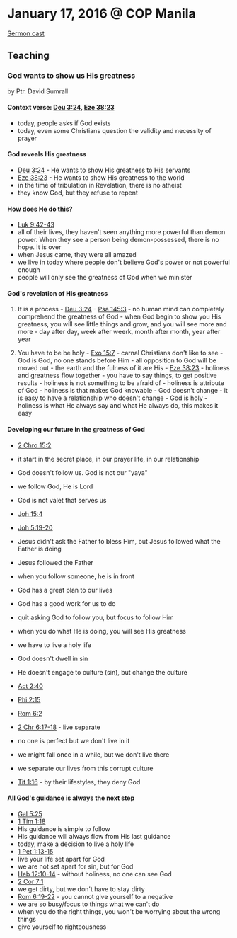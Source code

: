 # January 17, 2016 @ COP Manila

[Sermon cast](http://livestream.com/cathedralofpraise/cathedralofpraiseph/videos/109620045)

## Teaching

### God wants to show us His greatness
by Ptr. David Sumrall

#### Context verse: [Deu 3:24](http://www.biblestudytools.com/deuteronomy/3-24.html), [Eze 38:23](http://www.biblestudytools.com/ezekiel/38-23.html)

- today, people asks if God exists
- today, even some Christians question the validity and necessity of prayer

#### God reveals His greatness
  - [Deu 3:24](http://www.biblestudytools.com/deuteronomy/3-24.html) - He wants to show His greatness to His servants
  - [Eze 38:23](http://www.biblestudytools.com/ezekiel/38-23.html) - He wants to show His greatness to the world
  - in the time of tribulation in Revelation, there is no atheist
  - they know God, but they refuse to repent

#### How does He do this?

  - [Luk 9:42-43](http://www.biblestudytools.com/luke/passage/?q=luke+9:42-43)
  - all of their lives, they haven't seen anything more powerful than demon power. When they see a person being demon-possessed, there is no hope. It is over
  - when Jesus came, they were all amazed
  - we live in today where people don't believe God's power or not powerful enough
  - people will only see the greatness of God when we minister 

#### God's revelation of His greatness 
  
  1. It is a process
    - [Deu 3:24](http://www.biblestudytools.com/deuteronomy/3-24.html)
    - [Psa 145:3](http://www.biblestudytools.com/psalms/145-3.html) - no human mind can completely comprehend the greatness of God
    - when God begin to show you His greatness, you will see little things and grow, and you will see more and more
    - day after day, week after weerk, month after month, year after year
    
  2. You have to be be holy
    - [Exo 15:7](http://www.biblestudytools.com/exodus/15-7.html) - carnal Christians don't like to see
    - God is God, no one stands before Him
    - all opposition to God will be moved out
    - the earth and the fulness of it are His
    - [Eze 38:23](http://www.biblestudytools.com/ezekiel/38-23.html) - holiness and greatness flow together
    - you have to say things, to get positive results
    - holiness is not something to be afraid of
    - holiness is attribute of God
    - holiness is that makes God knowable
    - God doesn't change
    - it is easy to have a relationship who doesn't change
    - God is holy
    - holiness is what He always say and what He always do, this makes it easy
 
#### Developing our future in the greatness of God

- [2 Chro 15:2](http://www.biblestudytools.com/2-chronicles/15-2.html)
- it start in the secret place, in our prayer life, in our relationship
- God doesn't follow us. God is not our "yaya"
- we follow God, He is Lord
- God is not valet that serves us

- [Joh 15:4](http://www.biblestudytools.com/john/15-4.html)
- [Joh 5:19-20](http://www.biblestudytools.com/john/passage/?q=john+5:19-20)
- Jesus didn't ask the Father to bless Him, but Jesus followed what the Father is doing
- Jesus followed the Father
- when you follow someone, he is in front
- God has a great plan to our lives
- God has a good work for us to do 
- quit asking God to follow you, but focus to follow Him
- when you do what He is doing, you will see His greatness
- we have to live a holy life
- God doesn't dwell in sin
- He doesn't engage to culture (sin), but change the culture
- [Act 2:40](http://www.biblestudytools.com/acts/2-40.html)
- [Phi 2:15](http://www.biblestudytools.com/philippians/2-15.html)
- [Rom 6:2](http://www.biblestudytools.com/romans/6-2.html)
- [2 Chr 6:17-18](http://www.biblestudytools.com/2-chronicles/passage/?q=2-chronicles+6:17-18) - live separate
- no one is perfect but we don't live in it
- we might fall once in a while, but we don't live there
- we separate our lives from this corrupt culture
- [Tit 1:16](http://www.biblestudytools.com/titus/1-16.html) - by their lifestyles, they deny God

#### All God's guidance is always the next step
- [Gal 5:25](http://www.biblestudytools.com/galatians/5-25.html)
- [1 Tim 1:18](http://www.biblestudytools.com/1-timothy/1-18.html)
- His guidance is simple to follow
- His guidance will always flow from His last guidance
- today, make a decision to live a holy life
- [1 Pet 1:13-15](http://www.biblestudytools.com/1-peter/passage/?q=1-peter+1:13-15)
- live your life set apart for God
- we are not set apart for sin, but for God
- [Heb 12:10-14](http://www.biblestudytools.com/hebrews/passage/?q=hebrews+12:10-14) - without holiness, no one can see God
- [2 Cor 7:1](http://www.biblestudytools.com/2-corinthians/7-1.html) 
- we get dirty, but we don't have to stay dirty
- [Rom 6:19-22](http://www.biblestudytools.com/romans/passage/?q=romans+6:19-22) - you cannot give yourself to a negative
- we are so busy/focus to things what we can't do 
- when you do the right things, you won't be worrying about the wrong things
- give yourself to righteousness